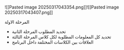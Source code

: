 ![[Pasted image 20250317043354.png]]![[Pasted image 20250317043407.png]]

المرحلة الاولة 
- تحديد المطلوب
المرحلة الثانية 
- تحديد كل المعلومات المطلوبة لكل كلاس
المرحلة الثالثة 
- العلاقات بين الكلاسات المختلفة داخل البرنامج 


